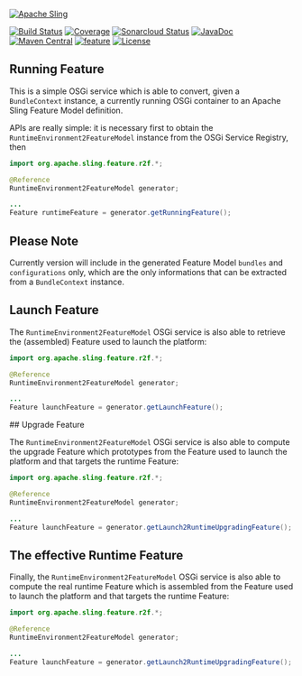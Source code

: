 [![Apache Sling](https://sling.apache.org/res/logos/sling.png)](https://sling.apache.org)

&#32;[![Build Status](https://ci-builds.apache.org/job/Sling/job/modules/job/sling-org-apache-sling-feature-r2f/job/master/badge/icon)](https://ci-builds.apache.org/job/Sling/job/modules/job/sling-org-apache-sling-feature-r2f/job/master/)&#32;[![Coverage](https://sonarcloud.io/api/project_badges/measure?project=apache_sling-org-apache-sling-feature-r2f&metric=coverage)](https://sonarcloud.io/dashboard?id=apache_sling-org-apache-sling-feature-r2f)&#32;[![Sonarcloud Status](https://sonarcloud.io/api/project_badges/measure?project=apache_sling-org-apache-sling-feature-r2f&metric=alert_status)](https://sonarcloud.io/dashboard?id=apache_sling-org-apache-sling-feature-r2f)&#32;[![JavaDoc](https://www.javadoc.io/badge/org.apache.sling/org.apache.sling.feature.r2f.svg)](https://www.javadoc.io/doc/org.apache.sling/org.apache.sling.feature.r2f)&#32;[![Maven Central](https://maven-badges.herokuapp.com/maven-central/org.apache.sling/org.apache.sling.feature.r2f/badge.svg)](https://search.maven.org/#search%7Cga%7C1%7Cg%3A%22org.apache.sling%22%20a%3A%22org.apache.sling.feature.r2f%22)&#32;[![feature](https://sling.apache.org/badges/group-feature.svg)](https://github.com/apache/sling-aggregator/blob/master/docs/groups/feature.md) [![License](https://img.shields.io/badge/License-Apache%202.0-blue.svg)](https://www.apache.org/licenses/LICENSE-2.0)

## Running Feature

This is a simple OSGi service which is able to convert, given a `BundleContext` instance, a currently running OSGi container to an Apache Sling Feature Model definition.

APIs are really simple: it is necessary first to obtain the `RuntimeEnvironment2FeatureModel` instance from the OSGi Service Registry, then 

```java
import org.apache.sling.feature.r2f.*;

@Reference
RuntimeEnvironment2FeatureModel generator;

...
Feature runtimeFeature = generator.getRunningFeature();
```

## Please Note

Currently version will include in the generated Feature Model `bundles` and `configurations` only, which are the only informations that can be extracted from a `BundleContext` instance.

## Launch Feature

The `RuntimeEnvironment2FeatureModel` OSGi service is also able to retrieve the (assembled) Feature used to launch the platform:

```java
import org.apache.sling.feature.r2f.*;

@Reference
RuntimeEnvironment2FeatureModel generator;

...
Feature launchFeature = generator.getLaunchFeature();
```

## Upgrade Feature

The `RuntimeEnvironment2FeatureModel` OSGi service is also able to compute the upgrade Feature which prototypes from the Feature used to launch the platform and that targets the runtime Feature:

```java
import org.apache.sling.feature.r2f.*;

@Reference
RuntimeEnvironment2FeatureModel generator;

...
Feature launchFeature = generator.getLaunch2RuntimeUpgradingFeature();
```

## The effective Runtime Feature

Finally, the `RuntimeEnvironment2FeatureModel` OSGi service is also able to compute the real runtime Feature which is assembled from the Feature used to launch the platform and that targets the runtime Feature:

```java
import org.apache.sling.feature.r2f.*;

@Reference
RuntimeEnvironment2FeatureModel generator;

...
Feature launchFeature = generator.getLaunch2RuntimeUpgradingFeature();
```
